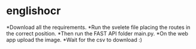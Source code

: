 # englishocr

*Download all the requirements.
*Run the svelete file placing the routes in the correct position.
*Then run the FAST API folder main.py.
*On the web app upload the image.
*Wait for the csv to download :) 
